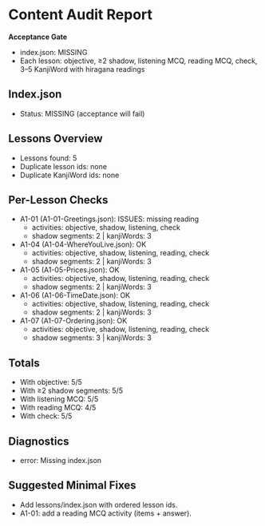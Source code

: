 # Content Audit Report

**Acceptance Gate**
- index.json: MISSING
- Each lesson: objective, ≥2 shadow, listening MCQ, reading MCQ, check, 3–5 KanjiWord with hiragana readings

## Index.json
- Status: MISSING (acceptance will fail)
## Lessons Overview
- Lessons found: 5
- Duplicate lesson ids: none
- Duplicate KanjiWord ids: none
## Per-Lesson Checks
- A1-01 (A1-01-Greetings.json): ISSUES: missing reading
  - activities: objective, shadow, listening, check
  - shadow segments: 2 | kanjiWords: 3
- A1-04 (A1-04-WhereYouLive.json): OK
  - activities: objective, shadow, listening, reading, check
  - shadow segments: 2 | kanjiWords: 3
- A1-05 (A1-05-Prices.json): OK
  - activities: objective, shadow, listening, reading, check
  - shadow segments: 2 | kanjiWords: 3
- A1-06 (A1-06-TimeDate.json): OK
  - activities: objective, shadow, listening, reading, check
  - shadow segments: 2 | kanjiWords: 3
- A1-07 (A1-07-Ordering.json): OK
  - activities: objective, shadow, listening, reading, check
  - shadow segments: 3 | kanjiWords: 3
## Totals
- With objective: 5/5
- With ≥2 shadow segments: 5/5
- With listening MCQ: 5/5
- With reading MCQ: 4/5
- With check: 5/5
## Diagnostics
- error: Missing index.json
## Suggested Minimal Fixes
- Add lessons/index.json with ordered lesson ids.
- A1-01: add a reading MCQ activity (items + answer).
